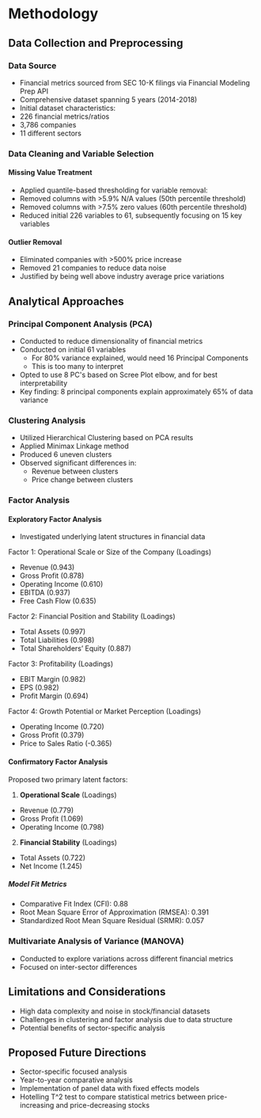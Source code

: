 # Methodology

## Data Collection and Preprocessing
### Data Source
- Financial metrics sourced from SEC 10-K filings via Financial Modeling Prep API
- Comprehensive dataset spanning 5 years (2014-2018)
- Initial dataset characteristics:
 - 226 financial metrics/ratios
 - 3,786 companies
 - 11 different sectors

### Data Cleaning and Variable Selection
#### Missing Value Treatment
- Applied quantile-based thresholding for variable removal:
 - Removed columns with >5.9% N/A values (50th percentile threshold)
 - Removed columns with >7.5% zero values (60th percentile threshold)
- Reduced initial 226 variables to 61, subsequently focusing on 15 key variables

#### Outlier Removal
- Eliminated companies with >500% price increase
 - Removed 21 companies to reduce data noise
 - Justified by being well above industry average price variations

## Analytical Approaches

### Principal Component Analysis (PCA)
- Conducted to reduce dimensionality of financial metrics
- Conducted on initial 61 variables
   - For 80% variance explained, would need 16 Principal Components
   - This is too many to interpret
- Opted to use 8 PC's based on Scree Plot elbow, and for best interpretability
- Key finding: 8 principal components explain approximately 65% of data variance

### Clustering Analysis
- Utilized Hierarchical Clustering based on PCA results
- Applied Minimax Linkage method
- Produced 6 uneven clusters
- Observed significant differences in:
   - Revenue between clusters
   - Price change between clusters

### Factor Analysis
#### Exploratory Factor Analysis
- Investigated underlying latent structures in financial data

Factor 1: Operational Scale or Size of the Company (Loadings)
  - Revenue (0.943)
  - Gross Profit (0.878)
  - Operating Income (0.610)
  - EBITDA (0.937)
  - Free Cash Flow (0.635)

Factor 2: Financial Position and Stability (Loadings)
  - Total Assets (0.997)
  - Total Liabilities (0.998)
  - Total Shareholders’ Equity (0.887)

Factor 3: Profitability (Loadings)
  - EBIT Margin (0.982)
  - EPS (0.982)
  - Profit Margin (0.694)

Factor 4: Growth Potential or Market Perception (Loadings)
  - Operating Income (0.720)
  - Gross Profit (0.379)
  - Price to Sales Ratio (-0.365)

#### Confirmatory Factor Analysis
Proposed two primary latent factors:

1. **Operational Scale** (Loadings)
  - Revenue (0.779)
  - Gross Profit (1.069)
  - Operating Income (0.798)

2. **Financial Stability** (Loadings)
  - Total Assets (0.722)
  - Net Income (1.245)

##### Model Fit Metrics
- Comparative Fit Index (CFI): 0.88
- Root Mean Square Error of Approximation (RMSEA): 0.391
- Standardized Root Mean Square Residual (SRMR): 0.057

### Multivariate Analysis of Variance (MANOVA)
- Conducted to explore variations across different financial metrics
- Focused on inter-sector differences


## Limitations and Considerations
- High data complexity and noise in stock/financial datasets
- Challenges in clustering and factor analysis due to data structure
- Potential benefits of sector-specific analysis

## Proposed Future Directions
- Sector-specific focused analysis
- Year-to-year comparative analysis
- Implementation of panel data with fixed effects models
- Hotelling T^2 test to compare statistical metrics between price-increasing and price-decreasing stocks
